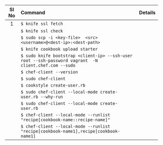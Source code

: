 

|Sl No|Command|Details|
|:---:|:----- |:-----:|
|1|`$ knife ssl fetch`||
||`$ knife ssl check`||
||`$ sudo scp -i <key-file>  <src> <username>@<dest-ip>:<dest-path>`||
||`$ knife cookbook upload starter`||
||`$ sudo knife bootstrap <client-ip> --ssh-user root --ssh-password vagrant  -N client.chef.com --sudo`||
||`$ chef-client --version`||
||`$ sudo chef-client`||
||`$ cookstyle create-user.rb`||
||`$ sudo chef-client --local-mode create-user.rb --why-run`||
||`$ sudo chef-client --local-mode create-user.rb`||
||`$ chef-client --local-mode --runlist "recipe[cookbook-name::recipe-name]"`||
||`$ chef-client --local-mode --runlist "recipe[cookbook-name1],recipe[cookbook-name1]`||

